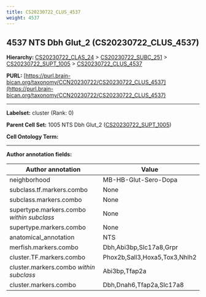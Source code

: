 ```yaml
---
title: CS20230722_CLUS_4537
weight: 4537
---
```

## 4537 NTS Dbh Glut_2 (CS20230722_CLUS_4537)
<b>Hierarchy: </b>
[CS20230722_CLAS_24](../CS20230722_CLAS_24) >
[CS20230722_SUBC_251](../CS20230722_SUBC_251) >
[CS20230722_SUPT_1005](../CS20230722_SUPT_1005) >
[CS20230722_CLUS_4537](../CS20230722_CLUS_4537)

**PURL:** [https://purl.brain-bican.org/taxonomy/CCN20230722/CS20230722_CLUS_4537](https://purl.brain-bican.org/taxonomy/CCN20230722/CS20230722_CLUS_4537)

---


**Labelset:** cluster (Rank: 0)

**Parent Cell Set:** 1005 NTS Dbh Glut_2 ([CS20230722_SUPT_1005](../CS20230722_SUPT_1005))



**Cell Ontology Term:** 

[MARKER GENES.]: #


---

[TRANSFERRED ANNOTATIONS.]: #


[AUTHOR ANNOTATION FIELDS.]: #


**Author annotation fields:**

| Author annotation | Value |
|-------------------|-------|
|neighborhood|MB-HB-Glut-Sero-Dopa|
|subclass.tf.markers.combo|None|
|subclass.markers.combo|None|
|supertype.markers.combo _within subclass_|None|
|supertype.markers.combo|None|
|anatomical_annotation|NTS|
|merfish.markers.combo|Dbh,Abi3bp,Slc17a8,Grpr|
|cluster.TF.markers.combo|Phox2b,Sall3,Hoxa5,Tox3,Nhlh2|
|cluster.markers.combo _within subclass_|Abi3bp,Tfap2a|
|cluster.markers.combo|Dbh,Dnah6,Tfap2a,Slc17a8|
